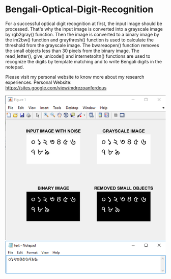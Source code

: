 # Bengali-Optical-Digit-Recognition
For a successful optical digit recognition at first, the input image should be processed. That's why the input image is converted into a grayscale image by rgb2gray() function. Then the image is converted to a binary image by the im2bw() function and graythresh() function is used to calculate the threshold from the grayscale image. The bwareaopen() function removes the small objects less than 30 pixels from the binary image. The read_letter(), give_unicode() and internetsoltn() functions are used to recognize the digits by template matching and to write Bengali digits in the notepad.

Please visit my personal website to know more about my research experiences. Personal Website: https://sites.google.com/view/mdrezoanferdous

![](Output/A.png)
![](Output/B.png)
